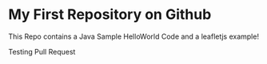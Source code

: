 # My First Repository on Github

This Repo contains a Java Sample HelloWorld Code and a leafletjs example!

Testing Pull Request

